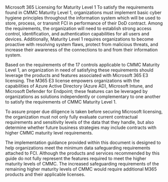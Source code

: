 Microsoft 365 Licensing for Maturity Level 1 To satisfy the requirements found in CMMC Maturity Level 1, organizations must implement basic cyber hygiene principles throughout the information system which will be used to store, process, or transmit FCI in performance of their DoD contract. Among the requirements, the organization will need to establish strong access control, identification, and authentication capabilities for all users and devices. Additionally, Maturity Level 1 requires organizations to become proactive with resolving system flaws, protect from malicious threats, and increase their awareness of the connections to and from their information system. 

Based on the requirements of the 17 controls applicable to CMMC Maturity Level 1, an organization in need of satisfying these requirements should leverage the products and features associated with Microsoft 365 E3 licensing. The M365 E3 license empowers
organizations with the capabilities of Azure Active Directory (Azure AD), Microsoft Intune, and Microsoft Defender for Endpoint; these features can be leveraged by organizations as solutions independently or complementary to one another to satisfy the requirements of CMMC Maturity Level 1. 

To assure proper due diligence is taken before securing Microsoft licensing, the organization must not only fully evaluate current contractual requirements and sensitivity levels of the data that they handle, but also determine whether future business strategies may include contracts with higher CMMC maturity level requirements. 

The implementation guidance provided within this document is designed to help organizations meet the minimum data safeguarding requirements attached to FCI. Although the products and services recommended by this guide do not fully represent the features required to meet the higher maturity levels of CMMC. The increased safeguarding requirements of the remaining higher maturity levels of CMMC would require additional M365 products and their applicable licenses.